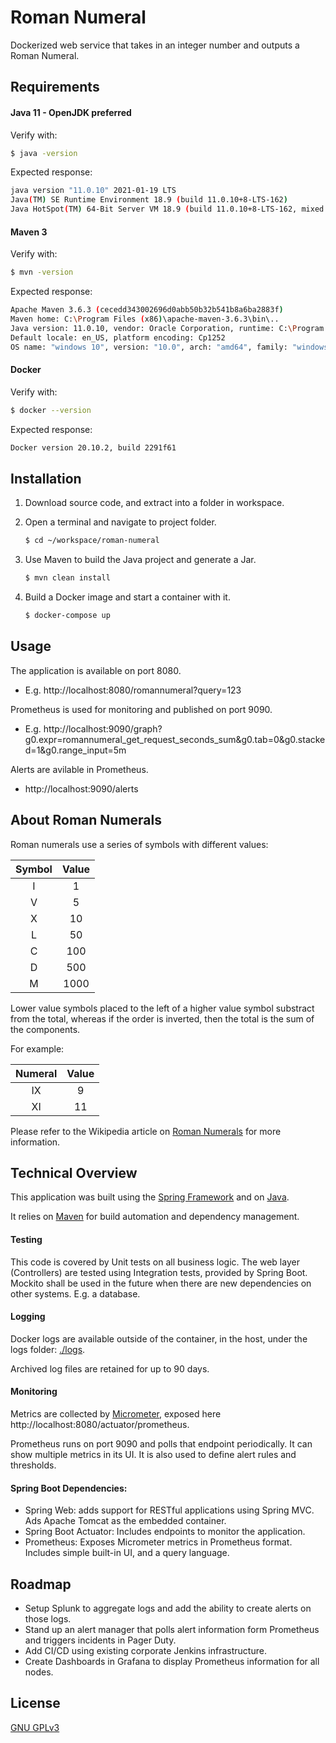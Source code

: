 # Roman Numeral
Dockerized web service that takes in an integer number and outputs a Roman Numeral.

## Requirements
#### Java 11 - OpenJDK preferred

Verify with:
```bash
$ java -version
```
Expected response:
```bash
java version "11.0.10" 2021-01-19 LTS
Java(TM) SE Runtime Environment 18.9 (build 11.0.10+8-LTS-162)
Java HotSpot(TM) 64-Bit Server VM 18.9 (build 11.0.10+8-LTS-162, mixed mode)
```
     
#### Maven 3
 
Verify with:
```bash
$ mvn -version
```
Expected response:
```bash
Apache Maven 3.6.3 (cecedd343002696d0abb50b32b541b8a6ba2883f)
Maven home: C:\Program Files (x86)\apache-maven-3.6.3\bin\..
Java version: 11.0.10, vendor: Oracle Corporation, runtime: C:\Program Files\Java\jdk-11.0.10
Default locale: en_US, platform encoding: Cp1252
OS name: "windows 10", version: "10.0", arch: "amd64", family: "windows"
```
  
#### Docker

Verify with:
```bash
$ docker --version
```
Expected response:
```bash
Docker version 20.10.2, build 2291f61
```

## Installation

1. Download source code, and extract into a folder in workspace.

2. Open a terminal and navigate to project folder.
    ```bash
    $ cd ~/workspace/roman-numeral
    ```

3. Use Maven to build the Java project and generate a Jar.
    ```bash
    $ mvn clean install
    ```

4. Build a Docker image and start a container with it.
    ```bash
    $ docker-compose up
    ```

## Usage
The application is available on port 8080.
- E.g. http://localhost:8080/romannumeral?query=123

Prometheus is used for monitoring and published on port 9090.
- E.g. http://localhost:9090/graph?g0.expr=romannumeral_get_request_seconds_sum&g0.tab=0&g0.stacked=1&g0.range_input=5m

Alerts are avilable in Prometheus.
- http://localhost:9090/alerts

## About Roman Numerals
Roman numerals use a series of symbols with different values:

| Symbol | Value  |
| :----: | :----: |
| I      | 1      |
| V      | 5      |
| X      | 10     |
| L      | 50     |
| C      | 100    |
| D      | 500    |
| M      | 1000   |

Lower value symbols placed to the left of a higher value symbol substract from the total, whereas if the order is inverted, then the total is the sum of the components.

For example:

| Numeral | Value   |
| :-----: | :-----: |
| IX      | 9       |
| XI      | 11      |

 
Please refer to the Wikipedia article on [Roman Numerals](https://en.wikipedia.org/wiki/Roman_numerals) for more information.

## Technical Overview
This application was built using the [Spring Framework](https://spring.io/projects/spring-framework) and on
[Java](https://openjdk.java.net/projects/jdk/11/).

It relies on [Maven](https://maven.apache.org/) for build automation and dependency management.

#### Testing

This code is covered by Unit tests on all business logic.
The web layer (Controllers) are tested using Integration tests, provided by Spring Boot.
Mockito shall be used in the future when there are new dependencies on other systems. E.g. a database. 

#### Logging
Docker logs are available outside of the container, in the host, under the logs folder: [./logs](logs).

Archived log files are retained for up to 90 days.

#### Monitoring
Metrics are collected by [Micrometer](https://micrometer.io/), exposed here http://localhost:8080/actuator/prometheus.

Prometheus runs on port 9090 and polls that endpoint periodically. It can show multiple metrics in its UI. It is also used to define alert rules and thresholds. 

#### Spring Boot Dependencies:
- Spring Web: adds support for RESTful applications using Spring MVC. Ads Apache Tomcat as the embedded container.
- Spring Boot Actuator: Includes endpoints to monitor the application.
- Prometheus: Exposes Micrometer metrics in Prometheus format. Includes simple built-in UI, and a query language.

## Roadmap
- Setup Splunk to aggregate logs and add the ability to create alerts on those logs. 
- Stand up an alert manager that polls alert information form Prometheus and triggers incidents in Pager Duty.
- Add CI/CD using existing corporate Jenkins infrastructure.
- Create Dashboards in Grafana to display Prometheus information for all nodes.

## License
[GNU GPLv3](https://choosealicense.com/licenses/gpl-3.0/)


